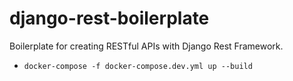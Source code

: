 # django-rest-boilerplate

Boilerplate for creating RESTful APIs with Django Rest Framework.

- `docker-compose -f docker-compose.dev.yml up --build`
